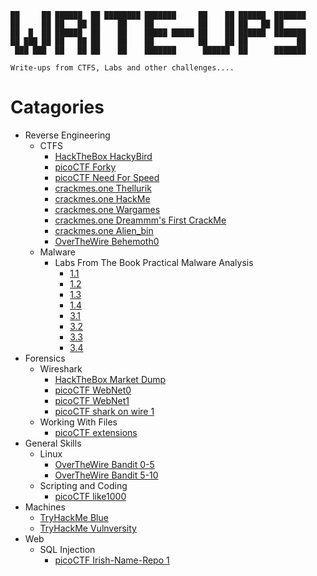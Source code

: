```
██     ██ ██████  ██ ████████ ███████     ██    ██ ██████  ███████     
██     ██ ██   ██ ██    ██    ██          ██    ██ ██   ██ ██          
██  █  ██ ██████  ██    ██    █████ █████ ██    ██ ██████  ███████     
██ ███ ██ ██   ██ ██    ██    ██          ██    ██ ██           ██     
 ███ ███  ██   ██ ██    ██    ███████      ██████  ██      ███████     
                                                                                                                                          
Write-ups from CTFS, Labs and other challenges....
```
# Catagories 
* Reverse Engineering 
  * CTFS 
    * [HackTheBox HackyBird](https://github.com/Drew-Alleman/write-ups/blob/main/hackthebox/Reversing/HackyBird/HackTheBox%20HackyBird%20%5Bby%200xChad%5D.pdf) 
    * [picoCTF Forky](https://github.com/Drew-Alleman/write-ups/blob/main/picoCTF/Reverse%20Engineering/picoCTF%20Forky.pdf)
    * [picoCTF Need For Speed](https://github.com/Drew-Alleman/write-ups/blob/main/picoCTF/Reverse%20Engineering/picoCTF%20Need%20For%20Speed.pdf)
    * [crackmes.one Thellurik](https://github.com/Drew-Alleman/write-ups/blob/main/crackmes.one/thellurik/Crackmes%20thellurik.pdf)
    * [crackmes.one HackMe](https://github.com/Drew-Alleman/write-ups/blob/main/crackmes.one/HackMe/Crackmes%200xD%20HackMe.pdf)
    * [crackmes.one Wargames](https://github.com/Drew-Alleman/write-ups/blob/main/crackmes.one/Wargames/Crackmes%20Wargames.pdf)
    * [crackmes.one Dreammm's First CrackMe](https://github.com/Drew-Alleman/write-ups/blob/main/crackmes.one/Dreamm's%20Easy%20-%20Medium%20(My%20first%20CrackMe)/Crackmes.one%20Easy%20-%20Medium%20(My%20first%20CrackMe).pdf)
    * [crackmes.one Alien_bin](https://github.com/Drew-Alleman/write-ups/blob/main/crackmes.one/Alien%20bin/Alien_bin.pdf)
    * [OverTheWire Behemoth0](https://github.com/Drew-Alleman/write-ups/blob/main/OverTheWire/Behemoth/Behemoth%20Level%200.pdf)
   * Malware
     * Labs From The Book Practical Malware Analysis
       * [1.1](https://github.com/Drew-Alleman/write-ups/blob/main/Practical%20Malware%20Analysis/Chapter%201%20Labs/Practical%20Malware%20Analysis%20Lab%201-1.pdf)
       * [1.2](https://github.com/Drew-Alleman/write-ups/blob/main/Practical%20Malware%20Analysis/Chapter%201%20Labs/Practical%20Malware%20Analysis%20Lab%201-2.pdf)
       * [1.3](https://github.com/Drew-Alleman/write-ups/blob/main/Practical%20Malware%20Analysis/Chapter%201%20Labs/Practical%20Malware%20Analysis%20Lab%201-3.pdf)
       * [1.4](https://github.com/Drew-Alleman/write-ups/blob/main/Practical%20Malware%20Analysis/Chapter%201%20Labs/Practical%20Malware%20Analysis%20Lab%201-4.pdf)
       * [3.1](https://github.com/Drew-Alleman/write-ups/blob/main/Practical%20Malware%20Analysis/Chapter%203%20Labs/Practical%20Malware%20Analysis%20Lab%203-1.pdf)
       * [3.2](https://github.com/Drew-Alleman/write-ups/blob/main/Practical%20Malware%20Analysis/Chapter%203%20Labs/Practical%20Malware%20Analysis%20Lab%203-2.pdf)
       * [3.3](https://github.com/Drew-Alleman/write-ups/blob/main/Practical%20Malware%20Analysis/Chapter%203%20Labs/Practical%20Malware%20Analysis%20Lab%203-3.pdf)
       * [3.4](https://github.com/Drew-Alleman/write-ups/blob/main/Practical%20Malware%20Analysis/Chapter%203%20Labs/Practical%20Malware%20Analysis%20Lab%203-4.pdf)
* Forensics
  * Wireshark
    * [HackTheBox Market Dump](https://github.com/Drew-Alleman/write-ups/blob/main/hackthebox/Forensics/MarketDump/MarketDump%20%5Bby%20butrintkomoni%5D.pdf)
    * [picoCTF WebNet0](https://github.com/Drew-Alleman/write-ups/blob/main/picoCTF/Forensics/picoCTF%20WebNet0.pdf) 
    * [picoCTF WebNet1](https://github.com/Drew-Alleman/write-ups/blob/main/picoCTF/Forensics/picoCTF%20WebNet1.pdf) 
    * [picoCTF shark on wire 1](https://github.com/Drew-Alleman/write-ups/blob/main/picoCTF/Forensics/picoCTF%20shark%20on%20wire%201.pdf)
  * Working With Files
    * [picoCTF extensions](https://github.com/Drew-Alleman/write-ups/blob/main/picoCTF/Forensics/picoCTF%20extensions.pdf)
* General Skills
  * Linux 
    * [OverTheWire Bandit 0-5](https://github.com/Drew-Alleman/write-ups/blob/main/OverTheWire/Bandit/OverTheWire%20Bandit%200-5.pdf)
    * [OverTheWire Bandit 5-10](https://github.com/Drew-Alleman/write-ups/blob/main/OverTheWire/Bandit/OverTheWire%20Bandit%205-10.pdf)
  * Scripting and Coding
    * [picoCTF like1000](https://github.com/Drew-Alleman/write-ups/blob/main/picoCTF/Forensics/picoCTF%20like1000.pdf)
* Machines
  * [TryHackMe Blue](https://github.com/Drew-Alleman/write-ups/blob/main/TryHackMe/Blue/TryHackMe%20_%20Blue.pdf)
  * [TryHackMe Vulnversity](https://github.com/Drew-Alleman/write-ups/blob/main/TryHackMe/Vulnversity/TryHackMe%20_%20Vulnversity.pdf)
* Web
  * SQL Injection 
    * [picoCTF Irish-Name-Repo 1](https://github.com/Drew-Alleman/write-ups/blob/main/picoCTF/Web/picoCTF%20Irish-Name-Repo%201.pdf)
